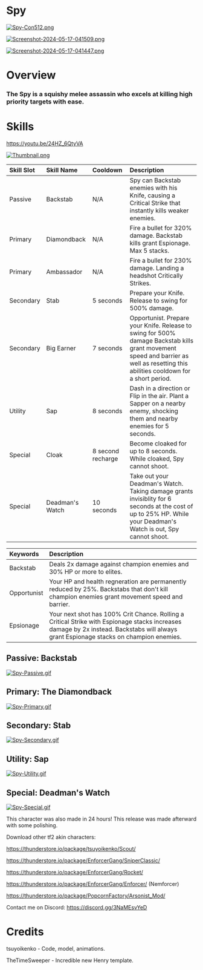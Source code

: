 # Spy

[![Spy-Con512.png](https://i.postimg.cc/mk6qTZYz/Spy-Con512.png)]()

[![Screenshot-2024-05-17-041509.png](https://i.postimg.cc/MGkwj1rK/Screenshot-2024-05-17-041509.png)]()

[![Screenshot-2024-05-17-041447.png](https://i.postimg.cc/B6L2w9BC/Screenshot-2024-05-17-041447.png)]()

# Overview

### The Spy is a squishy melee assassin who excels at killing high priority targets with ease.

# Skills

https://youtu.be/24HZ_6QtyVA

[![Thumbnail.png](https://i.postimg.cc/MGNWGCQX/Thumbnail.png)](https://youtu.be/24HZ_6QtyVA)

| Skill Slot | Skill Name | Cooldown | Description |
| :-------- | :------- | :------ | :------------- |
| Passive | Backstab    |     N/A    |  Spy can Backstab enemies with his Knife, causing a Critical Strike that instantly kills weaker enemies. |
| Primary | Diamondback |   N/A      | Fire a bullet for 320% damage. Backstab kills grant Espionage. Max 5 stacks.                                 |           
| Primary | Ambassador |     N/A    |   Fire a bullet for 230% damage. Landing a headshot Critically Strikes. |
| Secondary | Stab    |   5 seconds   | Prepare your Knife. Release to swing for 500% damage.                |
| Secondary | Big Earner    | 7 seconds  | Opportunist. Prepare your Knife. Release to swing for 500% damage Backstab kills grant movement speed and barrier as well as resetting this abilities cooldown for a short period.                |
| Utility  | Sap   |    8 seconds    |  Dash in a direction or Flip in the air. Plant a Sapper on a nearby enemy, shocking them and nearby enemies for 5 seconds.               |
| Special | Cloak |  8 second recharge   | Become cloaked for up to 8 seconds. While cloaked, Spy cannot shoot.|
| Special | Deadman's Watch | 10 seconds | Take out your Deadman's Watch. Taking damage grants invisiblity for 6 seconds at the cost of up to 25% HP. While your Deadman's Watch is out, Spy cannot shoot. |

| Keywords | Description|
| :------- |:---- |
| Backstab |Deals 2x damage against champion enemies and 30% HP or more to elites. |
| Opportunist | Your HP and health regneration are permanently reduced by 25%. Backstabs that don't kill champion enemies grant movement speed and barrier.|
| Epsionage | Your next shot has 100% Crit Chance. Rolling a Critical Strike with Espionage stacks increases damage by 2x instead. Backstabs will always grant Espionage stacks on champion enemies.|

## Passive: **Backstab**

[![Spy-Passive.gif](https://i.postimg.cc/gjHtZ584/Spy-Passive.gif)]()

## Primary: **The Diamondback**

[![Spy-Primary.gif](https://i.postimg.cc/CK92TbwC/Spy-Primary.gif)]()

## Secondary: **Stab**

[![Spy-Secondary.gif](https://i.postimg.cc/xCH40qdw/Spy-Secondary.gif)]()

## Utility: **Sap**

[![Spy-Utility.gif](https://i.postimg.cc/9MD0n5Jg/Spy-Utility.gif)]()

## Special: **Deadman's Watch**

[![Spy-Special.gif](https://i.postimg.cc/P5HLr75N/Spy-Special.gif)]()

This character was also made in 24 hours! This release was made afterward with some polishing.

Download other tf2 akin characters: 

https://thunderstore.io/package/tsuyoikenko/Scout/

https://thunderstore.io/package/EnforcerGang/SniperClassic/

https://thunderstore.io/package/EnforcerGang/Rocket/

https://thunderstore.io/package/EnforcerGang/Enforcer/ (Nemforcer)

https://thunderstore.io/package/PopcornFactory/Arsonist_Mod/ 

Contact me on Discord: https://discord.gg/3NaMEsvYeD

# Credits

tsuyoikenko - Code, model, animations.

TheTimeSweeper - Incredible new Henry template.